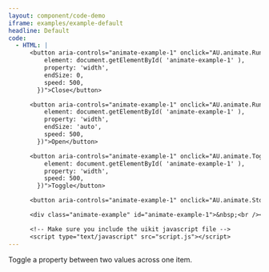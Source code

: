 ```yaml
---
layout: component/code-demo
iframe: examples/example-default
headline: Default
code:
  - HTML: |
      <button aria-controls="animate-example-1" onclick="AU.animate.Run({
          element: document.getElementById( 'animate-example-1' ),
          property: 'width',
          endSize: 0,
          speed: 500,
        })">Close</button>

      <button aria-controls="animate-example-1" onclick="AU.animate.Run({
          element: document.getElementById( 'animate-example-1' ),
          property: 'width',
          endSize: 'auto',
          speed: 500,
        })">Open</button>

      <button aria-controls="animate-example-1" onclick="AU.animate.Toggle({
          element: document.getElementById( 'animate-example-1' ),
          property: 'width',
          speed: 500,
        })">Toggle</button>

      <button aria-controls="animate-example-1" onclick="AU.animate.Stop( document.getElementById('animate-example-1') )">Stop</button>

      <div class="animate-example" id="animate-example-1">&nbsp;<br /><br /><br /></div>

      <!-- Make sure you include the uikit javascript file -->
      <script type="text/javascript" src="script.js"></script>
---
```


Toggle a property between two values across one item.

